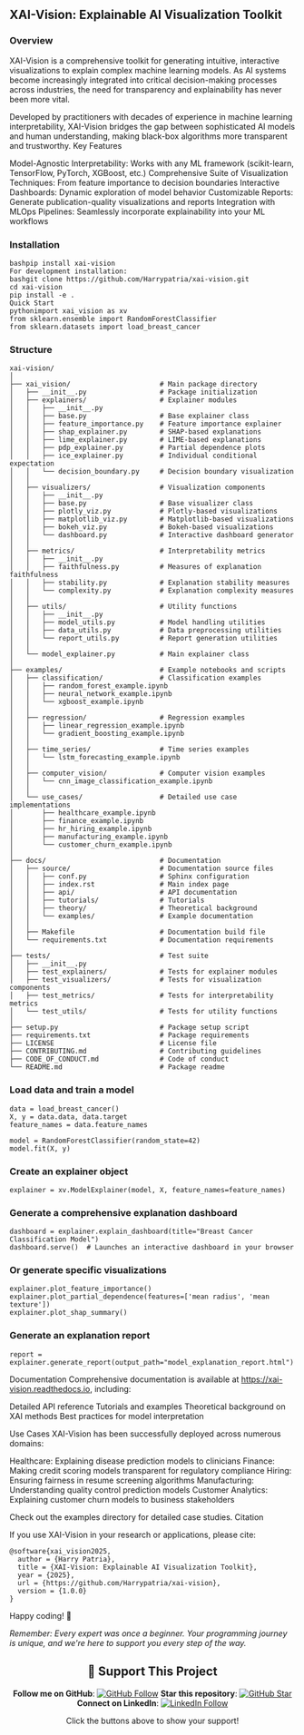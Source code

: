 ## XAI-Vision: Explainable AI Visualization Toolkit

### Overview
XAI-Vision is a comprehensive toolkit for generating intuitive, interactive visualizations to explain complex machine learning models. As AI systems become increasingly integrated into critical decision-making processes across industries, the need for transparency and explainability has never been more vital.

Developed by practitioners with decades of experience in machine learning interpretability, XAI-Vision bridges the gap between sophisticated AI models and human understanding, making black-box algorithms more transparent and trustworthy.
Key Features

Model-Agnostic Interpretability: Works with any ML framework (scikit-learn, TensorFlow, PyTorch, XGBoost, etc.)
Comprehensive Suite of Visualization Techniques: From feature importance to decision boundaries
Interactive Dashboards: Dynamic exploration of model behavior
Customizable Reports: Generate publication-quality visualizations and reports
Integration with MLOps Pipelines: Seamlessly incorporate explainability into your ML workflows

### Installation
```
bashpip install xai-vision
For development installation:
bashgit clone https://github.com/Harrypatria/xai-vision.git
cd xai-vision
pip install -e .
Quick Start
pythonimport xai_vision as xv
from sklearn.ensemble import RandomForestClassifier
from sklearn.datasets import load_breast_cancer
```
### Structure
```
xai-vision/
│
├── xai_vision/                      # Main package directory
│   ├── __init__.py                  # Package initialization
│   ├── explainers/                  # Explainer modules
│   │   ├── __init__.py
│   │   ├── base.py                  # Base explainer class
│   │   ├── feature_importance.py    # Feature importance explainer
│   │   ├── shap_explainer.py        # SHAP-based explanations
│   │   ├── lime_explainer.py        # LIME-based explanations
│   │   ├── pdp_explainer.py         # Partial dependence plots
│   │   ├── ice_explainer.py         # Individual conditional expectation
│   │   └── decision_boundary.py     # Decision boundary visualization
│   │
│   ├── visualizers/                 # Visualization components
│   │   ├── __init__.py
│   │   ├── base.py                  # Base visualizer class
│   │   ├── plotly_viz.py            # Plotly-based visualizations
│   │   ├── matplotlib_viz.py        # Matplotlib-based visualizations
│   │   ├── bokeh_viz.py             # Bokeh-based visualizations
│   │   └── dashboard.py             # Interactive dashboard generator
│   │
│   ├── metrics/                     # Interpretability metrics
│   │   ├── __init__.py
│   │   ├── faithfulness.py          # Measures of explanation faithfulness
│   │   ├── stability.py             # Explanation stability measures
│   │   └── complexity.py            # Explanation complexity measures
│   │
│   ├── utils/                       # Utility functions
│   │   ├── __init__.py
│   │   ├── model_utils.py           # Model handling utilities
│   │   ├── data_utils.py            # Data preprocessing utilities
│   │   └── report_utils.py          # Report generation utilities
│   │
│   └── model_explainer.py           # Main explainer class
│
├── examples/                        # Example notebooks and scripts
│   ├── classification/              # Classification examples
│   │   ├── random_forest_example.ipynb
│   │   ├── neural_network_example.ipynb
│   │   └── xgboost_example.ipynb
│   │
│   ├── regression/                  # Regression examples
│   │   ├── linear_regression_example.ipynb
│   │   └── gradient_boosting_example.ipynb
│   │
│   ├── time_series/                 # Time series examples
│   │   └── lstm_forecasting_example.ipynb
│   │
│   ├── computer_vision/             # Computer vision examples
│   │   └── cnn_image_classification_example.ipynb
│   │
│   └── use_cases/                   # Detailed use case implementations
│       ├── healthcare_example.ipynb
│       ├── finance_example.ipynb
│       ├── hr_hiring_example.ipynb
│       ├── manufacturing_example.ipynb
│       └── customer_churn_example.ipynb
│
├── docs/                            # Documentation
│   ├── source/                      # Documentation source files
│   │   ├── conf.py                  # Sphinx configuration
│   │   ├── index.rst                # Main index page
│   │   ├── api/                     # API documentation
│   │   ├── tutorials/               # Tutorials
│   │   ├── theory/                  # Theoretical background
│   │   └── examples/                # Example documentation
│   │
│   ├── Makefile                     # Documentation build file
│   └── requirements.txt             # Documentation requirements
│
├── tests/                           # Test suite
│   ├── __init__.py
│   ├── test_explainers/             # Tests for explainer modules
│   ├── test_visualizers/            # Tests for visualization components
│   ├── test_metrics/                # Tests for interpretability metrics
│   └── test_utils/                  # Tests for utility functions
│
├── setup.py                         # Package setup script
├── requirements.txt                 # Package requirements
├── LICENSE                          # License file
├── CONTRIBUTING.md                  # Contributing guidelines
├── CODE_OF_CONDUCT.md               # Code of conduct
└── README.md                        # Package readme
```

### Load data and train a model
```
data = load_breast_cancer()
X, y = data.data, data.target
feature_names = data.feature_names

model = RandomForestClassifier(random_state=42)
model.fit(X, y)
```

### Create an explainer object
```
explainer = xv.ModelExplainer(model, X, feature_names=feature_names)
```

### Generate a comprehensive explanation dashboard
```
dashboard = explainer.explain_dashboard(title="Breast Cancer Classification Model")
dashboard.serve()  # Launches an interactive dashboard in your browser
```

### Or generate specific visualizations
```
explainer.plot_feature_importance()
explainer.plot_partial_dependence(features=['mean radius', 'mean texture'])
explainer.plot_shap_summary()
```

### Generate an explanation report
```
report = explainer.generate_report(output_path="model_explanation_report.html")
```

Documentation
Comprehensive documentation is available at https://xai-vision.readthedocs.io, including:

Detailed API reference
Tutorials and examples
Theoretical background on XAI methods
Best practices for model interpretation

Use Cases
XAI-Vision has been successfully deployed across numerous domains:

Healthcare: Explaining disease prediction models to clinicians
Finance: Making credit scoring models transparent for regulatory compliance
Hiring: Ensuring fairness in resume screening algorithms
Manufacturing: Understanding quality control prediction models
Customer Analytics: Explaining customer churn models to business stakeholders

Check out the examples directory for detailed case studies.
Citation

If you use XAI-Vision in your research or applications, please cite:
```
@software{xai_vision2025,
  author = {Harry Patria},
  title = {XAI-Vision: Explainable AI Visualization Toolkit},
  year = {2025},
  url = {https://github.com/Harrypatria/xai-vision},
  version = {1.0.0}
}
```
Happy coding! 🚀

*Remember: Every expert was once a beginner. Your programming journey is unique, and we're here to support you every step of the way.*

<div align="center">

## 🌟 Support This Project
**Follow me on GitHub**: [![GitHub Follow](https://img.shields.io/github/followers/Harrypatria?style=social)](https://github.com/Harrypatria?tab=followers)
**Star this repository**: [![GitHub Star](https://img.shields.io/github/stars/Harrypatria/SQLite_Advanced_Tutorial_Google_Colab?style=social)](https://github.com/Harrypatria/SQLite_Advanced_Tutorial_Google_Colab/stargazers)
**Connect on LinkedIn**: [![LinkedIn Follow](https://img.shields.io/badge/LinkedIn-0077B5?style=for-the-badge&logo=linkedin&logoColor=white)](https://www.linkedin.com/in/harry-patria/)

Click the buttons above to show your support!
</div>
